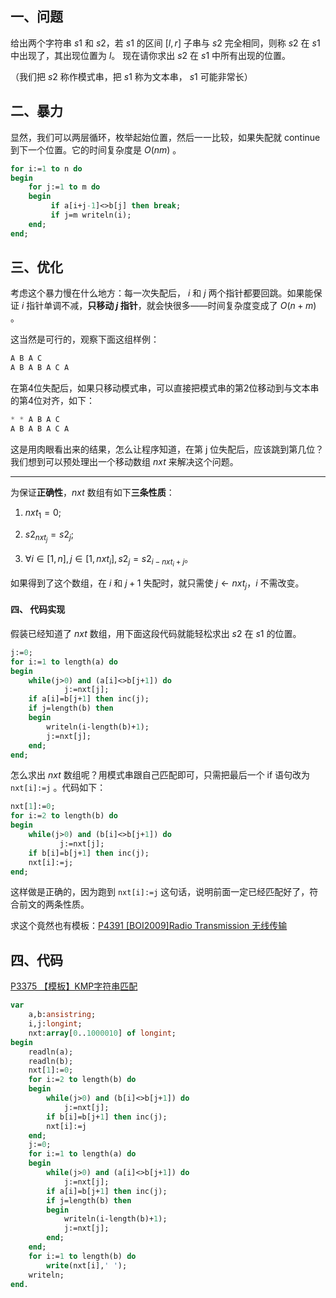 ## 一、问题

给出两个字符串 $s1$ 和 $s2$，若 $s1$ 的区间 $[l,r]$ 子串与 $s2$ 完全相同，则称 $s2$ 在 $s1$ 中出现了，其出现位置为 $l$。
现在请你求出 $s2$ 在 $s1$ 中所有出现的位置。

（我们把 $s2$ 称作模式串，把 $s1$ 称为文本串， $s1$ 可能非常长）

## 二、暴力

显然，我们可以两层循环，枚举起始位置，然后一一比较，如果失配就 continue 到下一个位置。它的时间复杂度是 $O(nm)$ 。

```pascal
for i:=1 to n do
begin
	for j:=1 to m do
	begin
		 if a[i+j-1]<>b[j] then break;
		 if j=m writeln(i);
	end;
end; 
```


## 三、优化

考虑这个暴力慢在什么地方：每一次失配后， $i$ 和 $j$ 两个指针都要回跳。如果能保证 $i$ 指针单调不减，**只移动 $j$ 指针**，就会快很多——时间复杂度变成了 $O(n+m)$ 。

这当然是可行的，观察下面这组样例：

```c
A B A C
A B A B A C A
```

在第4位失配后，如果只移动模式串，可以直接把模式串的第2位移动到与文本串的第4位对齐，如下：

```c
* * A B A C
A B A B A C A
```

这是用肉眼看出来的结果，怎么让程序知道，在第 j 位失配后，应该跳到第几位？我们想到可以预处理出一个移动数组 $nxt$ 来解决这个问题。

---

为保证**正确性**，$nxt$ 数组有如下**三条性质**：

1. $nxt_1=0$;

2. $s2_{nxt_j}=s2_j$;

3. $\forall i\in [1,n], j\in [1,nxt_i], s2_{j}=s2_{i-nxt_i+j}$。

如果得到了这个数组，在 $i$ 和 $j+1$ 失配时，就只需使 $j\gets nxt_j$，$i$ 不需改变。 

#### 四、 代码实现

假装已经知道了 $nxt$ 数组，用下面这段代码就能轻松求出 $s2$ 在 $s1$ 的位置。

```pascal
j:=0;
for i:=1 to length(a) do
begin
	while(j>0) and (a[i]<>b[j+1]) do
            j:=nxt[j];
	if a[i]=b[j+1] then inc(j);
	if j=length(b) then
	begin
		writeln(i-length(b)+1);
		j:=nxt[j];
    end;
end;
```

怎么求出 $nxt$ 数组呢？用模式串跟自己匹配即可，只需把最后一个 if 语句改为 `nxt[i]:=j` 。代码如下：

```pascal
nxt[1]:=0;
for i:=2 to length(b) do
begin
	while(j>0) and (b[i]<>b[j+1]) do 
           j:=nxt[j];
	if b[i]=b[j+1] then inc(j);
	nxt[i]:=j;
end;
```

这样做是正确的，因为跑到 `nxt[i]:=j` 这句话，说明前面一定已经匹配好了，符合前文的两条性质。

求这个竟然也有模板：[P4391 [BOI2009]Radio Transmission 无线传输](https://www.luogu.com.cn/problem/P4391)


## 四、代码

[P3375 【模板】KMP字符串匹配](https://www.luogu.com.cn/problem/P3375)

```pascal
var
	a,b:ansistring;
	i,j:longint;
	nxt:array[0..1000010] of longint;
begin
	readln(a);
	readln(b);
	nxt[1]:=0;
	for i:=2 to length(b) do
	begin
		while(j>0) and (b[i]<>b[j+1]) do 
            j:=nxt[j];
		if b[i]=b[j+1] then inc(j);
		nxt[i]:=j
	end;
	j:=0;
	for i:=1 to length(a) do
	begin
		while(j>0) and (a[i]<>b[j+1]) do
            j:=nxt[j];
		if a[i]=b[j+1] then inc(j);
		if j=length(b) then
		begin
			writeln(i-length(b)+1);
			j:=nxt[j];
        end;
	end;
	for i:=1 to length(b) do
		write(nxt[i],' ');
    writeln;
end.
```